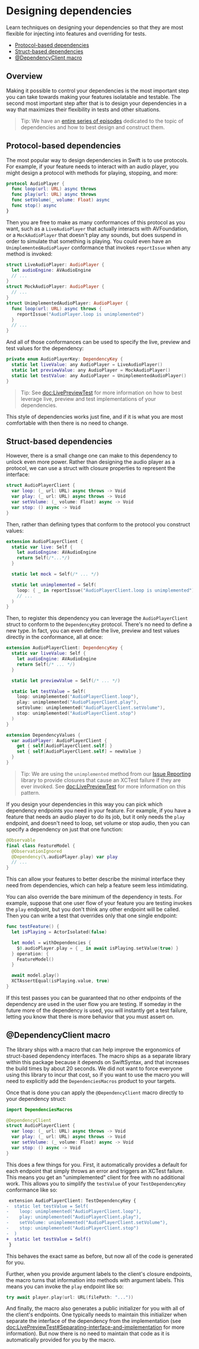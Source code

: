 # Designing dependencies

Learn techniques on designing your dependencies so that they are most flexible for injecting into
features and overriding for tests.

* [Protocol-based dependencies](#Protocol-based-dependencies)
* [Struct-based dependencies](#Struct-based-dependencies)
* [@DependencyClient macro](#DependencyClient-macro)

## Overview

Making it possible to control your dependencies is the most important step you can take towards
making your features isolatable and testable. The second most important step after that is to design
your dependencies in a way that maximizes their flexibility in tests and other situations.

> Tip: We have an [entire series of episodes][designing-deps] dedicated to the topic of dependencies
> and how to best design and construct them.

## Protocol-based dependencies

The most popular way to design dependencies in Swift is to use protocols. For example, if your
feature needs to interact with an audio player, you might design a protocol with methods for
playing, stopping, and more:

```swift
protocol AudioPlayer {
  func loop(url: URL) async throws
  func play(url: URL) async throws
  func setVolume(_ volume: Float) async
  func stop() async
}
```

Then you are free to make as many conformances of this protocol as you want, such as a
`LiveAudioPlayer` that actually interacts with AVFoundation, or a `MockAudioPlayer` that doesn't
play any sounds, but does suspend in order to simulate that something is playing. You could even
have an `UnimplementedAudioPlayer` conformance that invokes `reportIssue` when any method is 
invoked:

```swift
struct LiveAudioPlayer: AudioPlayer {
  let audioEngine: AVAudioEngine
  // ...
}
struct MockAudioPlayer: AudioPlayer {
  // ...
}
struct UnimplementedAudioPlayer: AudioPlayer {
  func loop(url: URL) async throws {
    reportIssue("AudioPlayer.loop is unimplemented")
  }
  // ...
}
```

And all of those conformances can be used to specify the live, preview and test values for the
dependency:

```swift
private enum AudioPlayerKey: DependencyKey {
  static let liveValue: any AudioPlayer = LiveAudioPlayer()
  static let previewValue: any AudioPlayer = MockAudioPlayer()
  static let testValue: any AudioPlayer = UnimplementedAudioPlayer()
}
```

> Tip: See <doc:LivePreviewTest> for more information on how to best leverage live, preview and test
> implementations of your dependencies.

This style of dependencies works just fine, and if it is what you are most comfortable with then
there is no need to change.

## Struct-based dependencies

However, there is a small change one can make to this dependency to unlock even more power. Rather
than designing the audio player as a protocol, we can use a struct with closure properties to
represent the interface:

```swift
struct AudioPlayerClient {
  var loop: (_ url: URL) async throws -> Void
  var play: (_ url: URL) async throws -> Void
  var setVolume: (_ volume: Float) async -> Void
  var stop: () async -> Void
}
```

Then, rather than defining types that conform to the protocol you construct values:

```swift
extension AudioPlayerClient {
  static var live: Self {
    let audioEngine: AVAudioEngine
    return Self(/*...*/)
  }

  static let mock = Self(/* ... */)

  static let unimplemented = Self(
    loop: { _ in reportIssue("AudioPlayerClient.loop is unimplemented") },
    // ...
  )
}
```

Then, to register this dependency you can leverage the `AudioPlayerClient` struct to conform
to the ``DependencyKey`` protocol. There's no need to define a new type. In fact, you can even 
define the live, preview and test values directly in the conformance, all at once:

```swift
extension AudioPlayerClient: DependencyKey {
  static var liveValue: Self {
    let audioEngine: AVAudioEngine
    return Self(/* ... */)
  }

  static let previewValue = Self(/* ... */)

  static let testValue = Self(
    loop: unimplemented("AudioPlayerClient.loop"),
    play: unimplemented("AudioPlayerClient.play"),
    setVolume: unimplemented("AudioPlayerClient.setVolume"),
    stop: unimplemented("AudioPlayerClient.stop")
  )
}

extension DependencyValues {
  var audioPlayer: AudioPlayerClient {
    get { self[AudioPlayerClient.self] }
    set { self[AudioPlayerClient.self] = newValue }
  }
}
```

> Tip: We are using the `unimplemented` method from our 
> [Issue Reporting][issue-reporting-gh] library to provide closures that cause an
> XCTest failure if they are ever invoked. See <doc:LivePreviewTest> for more information on this
> pattern.

If you design your dependencies in this way you can pick which dependency endpoints you need in your
feature. For example, if you have a feature that needs an audio player to do its job, but it only
needs the `play` endpoint, and doesn't need to loop, set volume or stop audio, then you can specify
a dependency on just that one function:

```swift
@Observable
final class FeatureModel {
  @ObservationIgnored
  @Dependency(\.audioPlayer.play) var play
  // ...
}
```

This can allow your features to better describe the minimal interface they need from dependencies,
which can help a feature seem less intimidating.

You can also override the bare minimum of the dependency in tests. For example, suppose that one
user flow of your feature you are testing invokes the `play` endpoint, but you don't think any other
endpoint will be called. Then you can write a test that overrides only that one single endpoint:

```swift
func testFeature() {
  let isPlaying = ActorIsolated(false)

  let model = withDependencies {
    $0.audioPlayer.play = { _ in await isPlaying.setValue(true) }
  } operation: {
    FeatureModel()
  }

  await model.play()
  XCTAssertEqual(isPlaying.value, true)
}
```

If this test passes you can be guaranteed that no other endpoints of the dependency are used in the
user flow you are testing. If someday in the future more of the dependency is used, you will
instantly get a test failure, letting you know that there is more behavior that you must assert on.

## @DependencyClient macro

The library ships with a macro that can help improve the ergonomics of struct-based dependency
interfaces. The macro ships as a separate library within this package because it depends on 
SwiftSyntax, and that increases the build times by about 20 seconds. We did not want to force
everyone using this library to incur that cost, so if you want to use the macro you will need to
explicitly add the `DependenciesMacros` product to your targets.

Once that is done you can apply the `@DependencyClient` macro directly to your dependency struct:

```swift
import DependenciesMacros

@DependencyClient
struct AudioPlayerClient {
  var loop: (_ url: URL) async throws -> Void
  var play: (_ url: URL) async throws -> Void
  var setVolume: (_ volume: Float) async -> Void
  var stop: () async -> Void
}
```

This does a few things for you. First, it automatically provides a default for each endpoint that
simply throws an error and triggers an XCTest failure. This means you get an "unimplemented" client
for free with no additional work. This allows you to simplify the `testValue` of your 
``TestDependencyKey`` conformance like so:

```diff
 extension AudioPlayerClient: TestDependencyKey {
-  static let testValue = Self(
-    loop: unimplemented("AudioPlayerClient.loop"),
-    play: unimplemented("AudioPlayerClient.play"),
-    setVolume: unimplemented("AudioPlayerClient.setVolume"),
-    stop: unimplemented("AudioPlayerClient.stop")
-  )
+  static let testValue = Self()
 }
```

This behaves the exact same as before, but now all of the code is generated for you.

Further, when you provide argument labels to the client's closure endpoints, the macro turns that 
information into methods with argument labels. This means you can invoke the `play` endpoint
like so:

```swift
try await player.play(url: URL(filePath: "..."))
```

And finally, the macro also generates a public initializer for you with all of the client's 
endpoints. One typically needs to maintain this initializer when separate the interface of the 
dependency from the implementation (see 
<doc:LivePreviewTest#Separating-interface-and-implementation> for more information). But now there
is no need to maintain that code as it is automatically provided for you by the macro.

[designing-deps]: https://www.pointfree.co/collections/dependencies
[issue-reporting-gh]: http://github.com/pointfreeco/swift-issue-reporting
